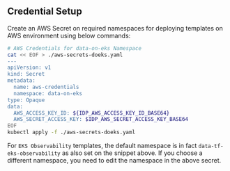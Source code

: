 ## Credential Setup

Create an AWS Secret on required namespaces for deploying templates on AWS environment using below commands:

```bash
# AWS Credentials for data-on-eks Namespace
cat << EOF > ./aws-secrets-doeks.yaml
---
apiVersion: v1
kind: Secret
metadata:
  name: aws-credentials
  namespace: data-on-eks
type: Opaque
data:
  AWS_ACCESS_KEY_ID: ${IDP_AWS_ACCESS_KEY_ID_BASE64}
  AWS_SECRET_ACCESS_KEY: $IDP_AWS_SECRET_ACCESS_KEY_BASE64
EOF
kubectl apply -f ./aws-secrets-doeks.yaml
```

For `EKS Observability` templates, the default namespace is in fact `data-tf-eks-observability` as also set on the snippet above. If you choose a different namespace, you need to edit the namespace in the above secret.